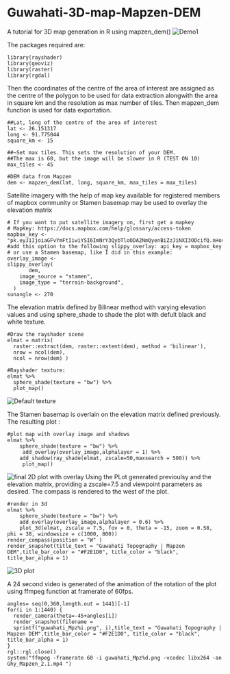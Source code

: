# Guwahati-3D-map-Mapzen-DEM
A tutorial for 3D map generation in R using mapzen_dem()
![Demo1](https://github.com/Hwoabam/Guwahati-3D-map-Mapzen-DEM/blob/master/Media/Animation/Mapzen.gif)

The packages required are:
```{r}
library(rayshader)
library(geoviz)
library(raster)
library(rgdal)
```
Then the coordinates of the centre of the area of interest are assigned as the centre of the polygon to be used for data extraction alongwith the area in square km and the resolution as max number of tiles. Then mapzen_dem function is used for data exportation.
```{r}
##Lat, long of the centre of the area of interest
lat <- 26.151317
long <- 91.775044
square_km <- 15

##~Set max tiles. This sets the resolution of your DEM. 
##The max is 60, but the image will be slower in R (TEST ON 10)
max_tiles <- 45

#DEM data from Mapzen
dem <- mapzen_dem(lat, long, square_km, max_tiles = max_tiles)
```

Satellite imagery with the help of map key available for registered members of mapbox community or Stamen basemap may be used to overlay the elevation matrix
```{r fig1, fig.height = 15, fig.width = 10, align= "center"}
# If you want to put satellite imagery on, first get a mapkey
# MapKey: https://docs.mapbox.com/help/glossary/access-token
mapbox_key <- "pk.eyJ1IjoiaGFvYmFtIiwiYSI6ImNrY3QybTloODA2NmQyenBiZzJiNXI3ODcifQ.nHov5k4LBu9GwJPXI4SEBg"
#add this option to the following slippy_overlay: api_key = mapbox_key
# or use a Stamen basemap, like I did in this example:
overlay_image <-
slippy_overlay(
       dem,
    image_source = "stamen",
    image_type = "terrain-background",
  )
sunangle <- 270
```
The elevation matrix defined by Bilinear method with varying elevation values and using sphere_shade to shade the plot with defult black and white texture.
```{r fig2, fig.height = 15, fig.width = 10, align= "center"}
#Draw the rayshader scene
elmat = matrix(
  raster::extract(dem, raster::extent(dem), method = 'bilinear'),
  nrow = ncol(dem),
  ncol = nrow(dem) )

#Rayshader texture:
elmat %>%
  sphere_shade(texture = "bw") %>%
  plot_map()
```
![Default texture](https://github.com/Hwoabam/Guwahati-3D-map-Mapzen-DEM/blob/master/Media/Plots/BW.png)

The Stamen basemap is overlain on the elevation matrix defined previously. The resulting plot :
```{r fig3, fig.height = 15, fig.width = 10, align= "center"}
#plot map with overlay image and shadows
elmat %>%
    sphere_shade(texture = "bw") %>%
     add_overlay(overlay_image,alphalayer = 1) %>%
    add_shadow(ray_shade(elmat, zscale=50,maxsearch = 500)) %>%
     plot_map()
```
![final 2D plot with overlay](https://github.com/Hwoabam/Guwahati-3D-map-Mapzen-DEM/blob/master/Media/Plots/Stamen.png)
Using the PLot generated previoulsy and the elevation matrix, providing a zscale=7.5 and viewpoint parameters as desired. The compass is rendered to the west of the plot.
```{r fig5, fig.height = 15, fig.width = 10, align= "center"}
#render in 3d
elmat %>%
    sphere_shade(texture = "bw") %>%
    add_overlay(overlay_image,alphalayer = 0.6) %>%
    plot_3d(elmat, zscale = 7.5, fov = 0, theta = -15, zoom = 0.58, phi = 38, windowsize = c(1000, 800))
render_compass(position = "W" )
render_snapshot(title_text = "Guwahati Topography | Mapzen DEM",title_bar_color = "#F2E1D0", title_color = "black", title_bar_alpha = 1)
```
![3D plot](https://github.com/Hwoabam/Guwahati-3D-map-Mapzen-DEM/blob/master/Media/Snapshots/snapMp.png)

A 24 second video is generated of the animation of the rotation of the plot using ffmpeg function at framerate of 60fps. 
```{r eval=FALSE, include=FALSE}
angles= seq(0,360,length.out = 1441)[-1]
for(i in 1:1440) {
  render_camera(theta=-45+angles[i])
  render_snapshot(filename =
  sprintf("guwahati_Mpz%i.png", i),title_text = "Guwahati Topography | Mapzen DEM",title_bar_color = "#F2E1D0", title_color = "black", title_bar_alpha = 1)
}
rgl::rgl.close()
system("ffmpeg -framerate 60 -i guwahati_Mpz%d.png -vcodec libx264 -an Ghy_Mapzen_2.1.mp4 ")
```



